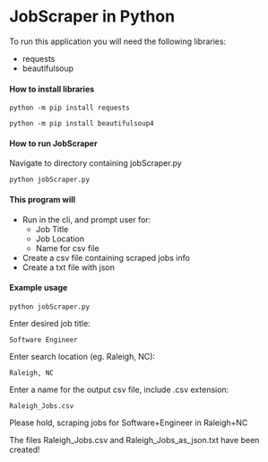 # JobScraper in Python
To run this application you will need the following libraries:
* requests
* beautifulsoup


#### How to install libraries
```python -m pip install requests```

```python -m pip install beautifulsoup4```


#### How to run JobScraper
Navigate to directory containing jobScraper.py

````python jobScraper.py````


#### This program will
* Run in the cli, and prompt user for:
  * Job Title
  * Job Location
  * Name for csv file
* Create a csv file containing scraped jobs info
* Create a txt file with json


#### Example usage
````python jobScraper.py````

Enter desired job title:

````Software Engineer````

Enter search location (eg. Raleigh, NC):

````Raleigh, NC````

Enter a name for the output csv file, include .csv extension:

````Raleigh_Jobs.csv````

Please hold, scraping jobs for Software+Engineer in Raleigh+NC

The files Raleigh_Jobs.csv and Raleigh_Jobs_as_json.txt have been created!
